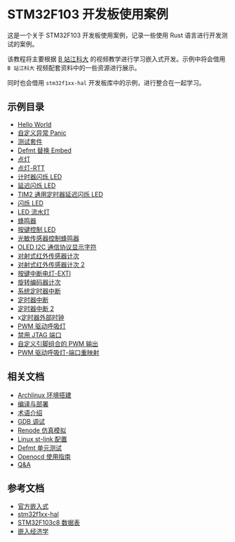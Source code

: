 # STM32F103 开发板使用案例

这是一个关于 STM32F103 开发板使用案例，记录一些使用 Rust 语言进行开发测试的案例。

该教程将主要根据 [B 站江科大](https://www.bilibili.com/video/BV1th411z7sn?p=1&vd_source=c459b4f4f90bc42bb5ddb5baf12e1bc7) 的视频教学进行学习嵌入式开发。示例中将会借用 `B 站江科大` 视频配套资料中的一些资源进行展示。

同时也会借用 `stm32f1xx-hal` 开发板库中的示例，进行整合在一起学习。

## 示例目录

- [Hello World](./app/helloworld)
- [自定义异常 Panic](./app/panics)
- [测试套件](./app/testsuite)
- [Defmt 替换 Embed](./app/testsuite_replace_embed)
- [点灯](./app/turns_user_led)
- [点灯-RTT](./app/turns_user_led_rtt)
- [计时器闪烁 LED](./app/timer_blinky)
- [延迟闪烁 LED](./app/delay_blinky)
- [TIM2 通用定时器延迟闪烁 LED](./app/tim2_timer_delay_blinky)
- [闪烁 LED](./app/blinky)
- [LED 流水灯](./app/led_flow_light)
- [蜂鸣器](./app/buzzer)
- [按键控制 LED](./app/key_control_led)
- [光敏传感器控制蜂鸣器](./app/light_sensor_control_buzzer)
- [OLED I2C 通信协议显示字符](./app/oled_i2c_show_character)
- [对射式红外传感器计次](./app/opposing_infrared_sensor_count)
- [对射式红外传感器计次 2](./app/opposing_infrared_sensor_count2)
- [按键中断电灯-EXTI](./app/key_control_led_exti)
- [旋转编码器计次](./app/rotary_encoder_count)
- [系统定时器中断](./app/sys_timer_interrupt)
- [定时器中断](./app/timer_interrupt)
- [定时器中断 2](./app/timer_interrupt2)
- x[定时器外部时钟](./app/timer_external_clock)
- [PWM 驱动呼吸灯](./app/pwm_led)
- [禁用 JTAG 端口](./app/disable_jtag_ports)
- [自定义引脚组合的 PWM 输出](./app/pwm_custom)
- [PWM 驱动呼吸灯-端口重映射](./app/pwm_led_remap)

## 相关文档

- [Archlinux 环境搭建](./docs/Archlinux环境搭建.md)
- [编译与部署](./docs/编译与部署.md)
- [术语介绍](./docs/术语介绍.md)
- [GDB 调试](./docs/GDB调试.md)
- [Renode 仿真模拟](./docs/Renode仿真模拟.md)
- [Linux st-link 配置](./docs/Linux%20st-link配置.md)
- [Defmt 单元测试](./docs/Defmt%20单元测试.md)
- [Openocd 使用指南](./docs/Openocd使用指南.md)
- [Q&A](./docs/Q&A.md)

## 参考文档

- [官方嵌入式](https://www.rust-lang.org/zh-CN/what/embedded)
- [stm32f1xx-hal](https://github.com/stm32-rs/stm32f1xx-hal)
- [STM32F103c8 数据表](https://www.st.com/resource/en/datasheet/cd00161566.pdf)
- [嵌入经济学](https://docs.rust-embedded.org/embedonomicon/)
